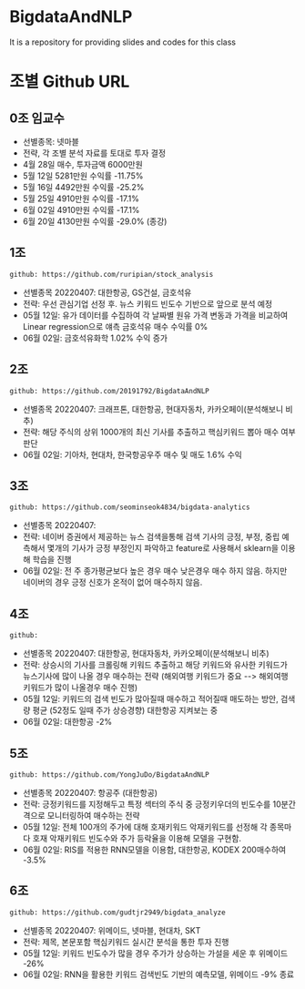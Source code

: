 # BigdataAndNLP
It is a repository for providing slides and codes for this class

# 조별 Github URL

## 0조 임교수
 - 선별종목: 넷마블
 - 전략, 각 조별 분석 자료를 토대로 투자 결정
 - 4월 28일 매수, 투자금액 6000만원 
 - 5월 12일 5281만원 수익률 -11.75%
 - 5월 16일 4492만원 수익률 -25.2%
 - 5월 25일 4910만원 수익률 -17.1%
 - 6월 02일 4910만원 수익률 -17.1%
 - 6월 20일 4130만원 수익률 -29.0% (종강)


## 1조
 ```github: https://github.com/ruripian/stock_analysis```
 - 선별종목 20220407: 대한항공, GS건설, 금호석유
 - 전략: 우선 관심기업 선정 후. 뉴스 키워드 빈도수 기반으로 앞으로 분석 예정
 - 05월 12일: 유가 데이터를 수집하여 각 날짜별 원유 가격 변동과 가격을 비교하여 Linear regression으로 얘측 금호석유 매수 수익률 0%
 - 06월 02일: 금호석유화학 1.02% 수익 증가

## 2조
 ```github: https://github.com/20191792/BigdataAndNLP```
  - 선별종목 20220407: 크래프톤, 대한항공, 현대자동차, 카카오페이(분석해보니 비추)
  - 전략: 해당 주식의 상위 1000개의 최신 기사를 추출하고 핵심키워드 뽑아 매수 여부 판단
  - 06월 02일: 기아차, 현대차, 한국항공우주 매수 및 매도 1.6% 수익

## 3조
 ```github: https://github.com/seominseok4834/bigdata-analytics```
  - 선별종목 20220407: 
  - 전략: 네이버 증권에서 제공하는 뉴스 검색을통해 검색 기사의 긍정, 부정, 중립 예측해서 몇개의 기사가 긍정 부정인지 파악하고 feature로 사용해서 sklearn을 이용해 학습을 진행
  - 06월 02일: 전 주 종가평균보다 높은 경우 매수 낮은경우 매수 하지 않음. 하지만 네이버의 경우 긍정 신호가 온적이 없어 매수하지 않음.

## 4조
 ```github:```
 - 선별종목 20220407: 대한항공, 현대자동차, 카카오페이(분석해보니 비추)
 - 전략: 상승시의 기사를 크롤링해 키워드 추출하고 해당 키워드와 유사한 키워드가 뉴스기사에 많이 나올 경우 매수하는 전략 (해외여행 키워드가 중요 --> 해외여행 키워드가 많이 나올경우 매수 진행) 
 - 05월 12일: 키워드의 검색 빈도가 많아질때 매수하고 적어질때 매도하는 방안, 검색량 평균 (52정도 일때 주가 상승경향) 대한항공 지켜보는 중
 - 06월 02일: 대한항공 -2%

## 5조
 ```github: https://github.com/YongJuDo/BigdataAndNLP```
 - 선별종목 20220407: 항공주 (대한항공)
 - 전략: 긍정키워드를 지정해두고 특정 섹터의 주식 중 긍정키우더의 빈도수를 10분간격으로 모니터링하여 매수하는 전략
 - 05월 12일: 전체 100개의 주가에 대해 호재키워드 악재키워드를 선정해 각 종목마다 호재 악재키워드 빈도수와 주가 등락율을 이용해 모델을 구현함.
 - 06월 02일: RIS를 적용한 RNN모델을 이용함, 대한항공, KODEX 200매수하여 -3.5%

## 6조 
 ```github: https://github.com/gudtjr2949/bigdata_analyze```
 - 선별종목 20220407: 위메이드, 넷마블, 현대차, SKT
 - 전략: 제목, 본문포함 핵심키워드 실시간 분석을 통한 투자 진행
 - 05월 12일: 키워드 빈도수가 많을 경우 주가가 상승하는 가설을 세운 후  위메이드  -26%
 - 06월 02일: RNN을 활용한 키워드 검색빈도 기반의 예측모델, 위메이드 -9% 종료


